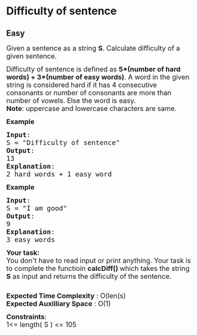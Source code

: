 # Difficulty of sentence
## Easy
<div class="problem-statement">
                <p></p><p><span style="font-size:18px">Given a sentence as a string <strong>S</strong>. Calculate difficulty of a given sentence. </span></p>

<p><span style="font-size:18px">Difficulty of sentence is defined as <strong>5*(number of hard words) + 3*(number of easy words)</strong>. A word in the given string is considered hard if it has 4 consecutive consonants or number of consonants are more than number of vowels. Else the word is easy.<br>
<strong>Note</strong>: uppercase and lowercase characters are same.</span></p>

<p><span style="font-size:18px"><strong>Example</strong></span></p>

<pre><span style="font-size:18px"><strong>Input</strong>:
S = "Difficulty of sentence"
<strong>Output</strong>:
13
<strong>Explanation</strong>:
2 hard words + 1 easy word</span></pre>

<p><strong><span style="font-size:18px">Example</span></strong></p>

<pre><span style="font-size:18px"><strong>Input</strong>:
S = "I am good"
<strong>Output</strong>:
9
<strong>Explanation</strong>:
3 easy words</span></pre>

<div><span style="font-size:18px"><strong>Your task:</strong></span></div>

<div><span style="font-size:18px">You don't have to read input or print anything. Your task is to complete the functioin <strong>calcDiff() </strong>which takes the string <strong>S</strong> as input and returns the difficulty of the sentence.</span></div>

<div>&nbsp;</div>

<p><span style="font-size:18px"><strong>Expected Time Complexity</strong> : O(len(s)<br>
<strong>Expected Auxilliary Space</strong> : O(1)</span></p>

<p><span style="font-size:18px"><strong>Constraints</strong>:<br>
1&lt;= length( S ) &lt;= 105</span></p>
 <p></p>
            </div>